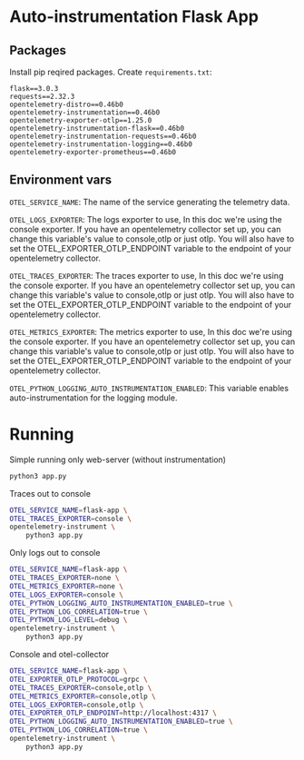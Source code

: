 # Auto-instrumentation Flask App

## Packages

Install pip reqired packages. Create `requirements.txt`:
```
flask==3.0.3
requests==2.32.3
opentelemetry-distro==0.46b0
opentelemetry-instrumentation==0.46b0
opentelemetry-exporter-otlp==1.25.0
opentelemetry-instrumentation-flask==0.46b0
opentelemetry-instrumentation-requests==0.46b0
opentelemetry-instrumentation-logging==0.46b0
opentelemetry-exporter-prometheus==0.46b0
```

## Environment vars

`OTEL_SERVICE_NAME`: The name of the service generating the telemetry data.

`OTEL_LOGS_EXPORTER`: The logs exporter to use, In this doc we're using the console exporter. If you have an opentelemetry collector set up, you can change this variable's value to console,otlp or just otlp. You will also have to set the OTEL_EXPORTER_OTLP_ENDPOINT variable to the endpoint of your opentelemetry collector.

`OTEL_TRACES_EXPORTER`: The traces exporter to use, In this doc we're using the console exporter. If you have an opentelemetry collector set up, you can change this variable's value to console,otlp or just otlp. You will also have to set the OTEL_EXPORTER_OTLP_ENDPOINT variable to the endpoint of your opentelemetry collector.

`OTEL_METRICS_EXPORTER`: The metrics exporter to use, In this doc we're using the console exporter. If you have an opentelemetry collector set up, you can change this variable's value to console,otlp or just otlp. You will also have to set the OTEL_EXPORTER_OTLP_ENDPOINT variable to the endpoint of your opentelemetry collector.

`OTEL_PYTHON_LOGGING_AUTO_INSTRUMENTATION_ENABLED`: This variable enables auto-instrumentation for the logging module.

# Running


Simple running only web-server (without instrumentation)
```sh
python3 app.py
```

Traces out to console
```sh
OTEL_SERVICE_NAME=flask-app \
OTEL_TRACES_EXPORTER=console \
opentelemetry-instrument \
    python3 app.py
```

Only logs out to console
```sh
OTEL_SERVICE_NAME=flask-app \
OTEL_TRACES_EXPORTER=none \
OTEL_METRICS_EXPORTER=none \
OTEL_LOGS_EXPORTER=console \
OTEL_PYTHON_LOGGING_AUTO_INSTRUMENTATION_ENABLED=true \
OTEL_PYTHON_LOG_CORRELATION=true \
OTEL_PYTHON_LOG_LEVEL=debug \
opentelemetry-instrument \
    python3 app.py
```

Console and otel-collector
```sh
OTEL_SERVICE_NAME=flask-app \
OTEL_EXPORTER_OTLP_PROTOCOL=grpc \
OTEL_TRACES_EXPORTER=console,otlp \
OTEL_METRICS_EXPORTER=console,otlp \
OTEL_LOGS_EXPORTER=console,otlp \
OTEL_EXPORTER_OTLP_ENDPOINT=http://localhost:4317 \
OTEL_PYTHON_LOGGING_AUTO_INSTRUMENTATION_ENABLED=true \
OTEL_PYTHON_LOG_CORRELATION=true \
opentelemetry-instrument \
    python3 app.py
```
